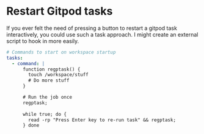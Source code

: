 # Restart Gitpod tasks

If you ever felt the need of pressing a button to restart a gitpod task interactively, you could use such a task approach. I might create an external script to hook in more easily.

```yml
# Commands to start on workspace startup
tasks:
  - command: |
      function regptask() {
        touch /workspace/stuff
        # Do more stuff
      }

      # Run the job once
      regptask;
  
      while true; do {
        read -rp "Press Enter key to re-run task" && regptask;
      } done
```